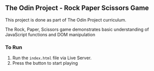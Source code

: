 ## The Odin Project - Rock Paper Scissors Game

This project is done as part of The Odin Project curriculum.

The Rock, Paper, Scissors game demonstrates basic understanding of JavaScript functions and DOM manipulation

### To Run

1. Run the `index.html` file via Live Server.
2. Press the button to start playing
